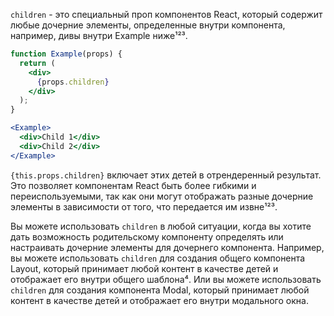 `children` - это специальный проп компонентов React, который содержит любые дочерние элементы, определенные внутри компонента, например, дивы внутри Example ниже¹²³.

```jsx
function Example(props) {
  return (
    <div>
      {props.children}
    </div>
  );
}

<Example>
  <div>Child 1</div>
  <div>Child 2</div>
</Example>
```

`{this.props.children}` включает этих детей в отрендеренный результат. Это позволяет компонентам React быть более гибкими и переиспользуемыми, так как они могут отображать разные дочерние элементы в зависимости от того, что передается им извне¹²³.

Вы можете использовать `children` в любой ситуации, когда вы хотите дать возможность родительскому компоненту определять или настраивать дочерние элементы для дочернего компонента. Например, вы можете использовать `children` для создания общего компонента Layout, который принимает любой контент в качестве детей и отображает его внутри общего шаблона⁴. Или вы можете использовать `children` для создания компонента Modal, который принимает любой контент в качестве детей и отображает его внутри модального окна.
